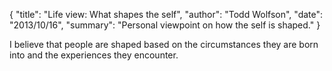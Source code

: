 {
  "title": "Life view: What shapes the self",
  "author": "Todd Wolfson",
  "date": "2013/10/16",
  "summary": "Personal viewpoint on how the self is shaped."
}

I believe that people are shaped based on the circumstances they are born into and the experiences they encounter.
